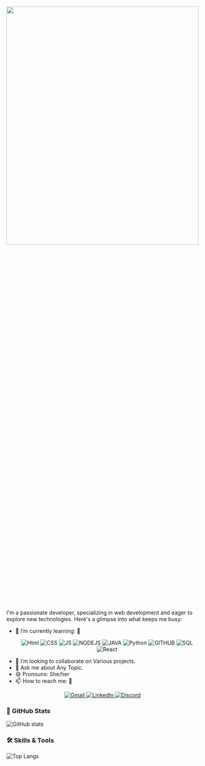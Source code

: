 
<h1 align="center" justify="center"> <img src="https://readme-typing-svg.demolab.com/?lines=Hey,+I'm+Shriya Pandey+👋😄;" height = "40%" width = "100%"></h1>

I'm a passionate developer, specializing in web development and eager to explore new technologies. Here's a glimpse into what keeps me busy:

- 🌱 I’m currently learning: 📖
  <p align="center">
  <a>
    <img src="https://img.shields.io/badge/HTML5-E34F26?style=for-the-badge&logo=html5&logoColor=white" alt="Html">
  </a>
  <a>
    <img src="https://img.shields.io/badge/CSS3-1572B6?style=for-the-badge&logo=css3&logoColor=white" alt="CSS">
  </a>
  <a>
    <img src="https://img.shields.io/badge/JavaScript-F7DF1E?style=for-the-badge&logo=javascript&logoColor=black" alt="JS">
  </a>
  <a>
    <img src="https://img.shields.io/badge/Node.js-43853D?style=for-the-badge&logo=node.js&logoColor=white" alt="NODEJS">
  </a>
  <a>
    <img src="https://img.shields.io/badge/Java-ED8B00?style=for-the-badge&logo=openjdk&logoColor=white" alt="JAVA">
  </a>
  <a>
    <img src="https://img.shields.io/badge/Python-14354C?style=for-the-badge&logo=python&logoColor=white" alt="Python">
  </a>
  <a>
    <img src="https://img.shields.io/badge/GitHub-100000?style=for-the-badge&logo=github&logoColor=white" alt="GITHUB">
  </a>
  <a>
    <img src="https://img.shields.io/badge/MySQL-00000F?style=for-the-badge&logo=mysql&logoColor=white" alt="SQL">
  </a>
  <a>
    <img src="https://img.shields.io/badge/React-20232A?style=for-the-badge&logo=react&logoColor=61DAFB" alt="React">
  </a>
</p>
   
- 👯 I’m looking to collaborate on Various projects.
- 💬 Ask me about Any Topic.
- 😄 Pronouns: She/her
- 📫 How to reach me: 🤝

<p align="center">
  <a href="mailto:pandeyshriya10@gmail.com">
    <img src="https://img.shields.io/badge/Gmail-D14836?style=for-the-badge&logo=gmail&logoColor=white" alt="Gmail">
  </a>
  <a href="https://www.linkedin.com/in/shriya-pandey-3b713323b">
    <img src="https://img.shields.io/badge/LinkedIn-0077B5?style=for-the-badge&logo=linkedin&logoColor=white" alt="LinkedIn">
  </a>
  <a href="https://discord.com/channels/shriya2233_77450">
    <img src="https://img.shields.io/badge/Discord-7289DA?style=for-the-badge&logo=discord&logoColor=white" alt="Discord">
  </a>
</p>

### 🚀 GitHub Stats

![GitHub stats](https://github-readme-stats.vercel.app/api?username=shriya-pandey08&show_icons=true&theme=radical)

### 🛠️ Skills & Tools

![Top Langs](https://github-readme-stats.vercel.app/api/top-langs/?username=shriya-pandey08&layout=compact&theme=radical)




